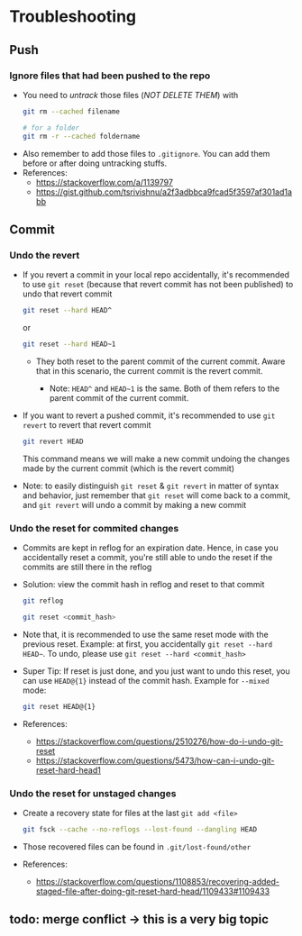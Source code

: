 # Troubleshooting

## Push

### Ignore files that had been pushed to the repo
- You need to *untrack* those files (*NOT DELETE THEM*) with 
    ```bash
    git rm --cached filename

    # for a folder
    git rm -r --cached foldername
    ```
- Also remember to add those files to `.gitignore`. You can add them before or after doing untracking stuffs. 
- References: 
    - https://stackoverflow.com/a/1139797 
    - https://gist.github.com/tsrivishnu/a2f3adbbca9fcad5f3597af301ad1abb

## Commit

### Undo the revert
- If you revert a commit in your local repo accidentally, it's recommended to use `git reset` (because that revert commit has not been published) to undo that revert commit
    
    ```bash
    git reset --hard HEAD^
    ```

    or 

    ```bash
    git reset --hard HEAD~1
    ```

    - They both reset to the parent commit of the current commit. Aware that in this scenario, the current commit is the revert commit.
        
        - Note: `HEAD^` and `HEAD~1` is the same. Both of them refers to the parent commit of the current commit.

- If you want to revert a pushed commit, it's recommended to use `git revert` to revert that revert commit

    ```bash
    git revert HEAD
    ```

    This command means we will make a new commit undoing the changes made by the current commit (which is the revert commit)

- Note: to easily distinguish `git reset` & `git revert` in matter of syntax and behavior, just remember that `git reset` will come back to a commit, and `git revert` will undo a commit by making a new commit

### Undo the reset for commited changes
- Commits are kept in reflog for an expiration date. Hence, in case you accidentally reset a commit, you're still able to undo the reset if the commits are still there in the reflog
- Solution: view the commit hash in reflog and reset to that commit

    ```bash
    git reflog

    git reset <commit_hash>
    ```
- Note that, it is recommended to use the same reset mode with the previous reset. Example: at first, you accidentally `git reset --hard HEAD~`. To undo, please use `git reset --hard <commit_hash>`
- Super Tip: If reset is just done, and you just want to undo this reset, you can use `HEAD@{1}` instead of the commit hash. Example for `--mixed` mode:

    ```bash
    git reset HEAD@{1}
    ```

- References: 
    - https://stackoverflow.com/questions/2510276/how-do-i-undo-git-reset
    - https://stackoverflow.com/questions/5473/how-can-i-undo-git-reset-hard-head1

### Undo the reset for unstaged changes
- Create a recovery state for files at the last `git add <file>`
    
    ```bash
    git fsck --cache --no-reflogs --lost-found --dangling HEAD
    ```

- Those recovered files can be found in `.git/lost-found/other`
- References: 
    - https://stackoverflow.com/questions/1108853/recovering-added-staged-file-after-doing-git-reset-hard-head/1109433#1109433

## todo: merge conflict -> this is a very big topic
